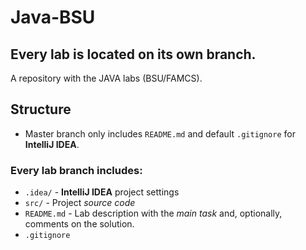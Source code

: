 # Java-BSU
## Every lab is located on its own branch.


A repository with the JAVA labs (BSU/FAMCS).

## Structure 
- Master branch only includes `README.md` and default `.gitignore` for **IntelliJ IDEA**.
### Every lab branch includes:
- `.idea/` - **IntelliJ IDEA** project settings
- `src/` - Project *source code*
- `README.md` - Lab description with the *main task* and, optionally, comments on the solution.
- `.gitignore`
